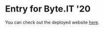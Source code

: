 # Entry for Byte.IT '20
You can check out the deployed website <a target="_blank" href="https://handy-manny-web.herokuapp.com/">here</a>.
